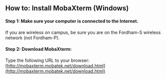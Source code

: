 ## How to: Install MobaXterm (Windows)

#### Step 1: Make sure your computer is connected to the Internet.
If you are wireless on campus, be sure you are on the Fordham-S wireless network (not Fordham-P).

#### Step 2: Download MobaXterm:
Type the following URL to your browser: 
[http://mobaxterm.mobatek.net/download.html](http://mobaxterm.mobatek.net/download.html)
